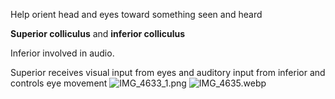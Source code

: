 Help orient head and eyes toward something seen and heard

**Superior colliculus** and **inferior colliculus**

Inferior involved in audio.

Superior receives visual input from eyes and auditory input from inferior and controls eye movement
![IMG_4633\_1.png](img_4633_1.png)
![IMG_4635.webp](img_4635.webp)
